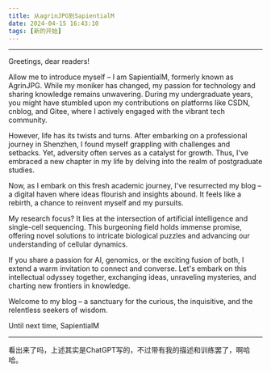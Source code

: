 ```yaml
---
title: 从agrinJPG到SapientialM
date: 2024-04-15 16:43:10
tags: [新的开始]
---
```


---

Greetings, dear readers!

Allow me to introduce myself – I am SapientialM, formerly known as AgrinJPG. While my moniker has changed, my passion for technology and sharing knowledge remains unwavering. During my undergraduate years, you might have stumbled upon my contributions on platforms like CSDN, cnblog, and Gitee, where I actively engaged with the vibrant tech community.

However, life has its twists and turns. After embarking on a professional journey in Shenzhen, I found myself grappling with challenges and setbacks. Yet, adversity often serves as a catalyst for growth. Thus, I've embraced a new chapter in my life by delving into the realm of postgraduate studies.

Now, as I embark on this fresh academic journey, I've resurrected my blog – a digital haven where ideas flourish and insights abound. It feels like a rebirth, a chance to reinvent myself and my pursuits.

My research focus? It lies at the intersection of artificial intelligence and single-cell sequencing. This burgeoning field holds immense promise, offering novel solutions to intricate biological puzzles and advancing our understanding of cellular dynamics.

If you share a passion for AI, genomics, or the exciting fusion of both, I extend a warm invitation to connect and converse. Let's embark on this intellectual odyssey together, exchanging ideas, unraveling mysteries, and charting new frontiers in knowledge.

Welcome to my blog – a sanctuary for the curious, the inquisitive, and the relentless seekers of wisdom.

Until next time,
SapientialM

---

看出来了吗，上述其实是ChatGPT写的，不过带有我的描述和训练罢了，啊哈哈。